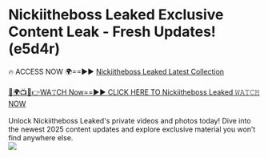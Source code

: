 # Nickiitheboss Leaked Exclusive Content Leak - Fresh Updates! (e5d4r)

🔥 ACCESS NOW 🌍==►► <a href="https://tinyurl.com/kvy9nzfs" rel="nofollow">Nickiitheboss Leaked Latest Collection</a>
<br><br>
[🔴🌍📺📱👉WA𝚃CH Now==►► CLICK HERE TO Nickiitheboss Leaked 𝚆𝙰𝚃𝙲𝙷 NOW](https://tinyurl.com/kvy9nzfs)
<br><br>
Unlock Nickiitheboss Leaked's private videos and photos today! Dive into the newest 2025 content updates and explore exclusive material you won’t find anywhere else.
<br>
<a href="https://tinyurl.com/kvy9nzfs" rel="nofollow" data-target="animated-image.originalLink"><img src="https://camo.githubusercontent.com/8a4f000d20f83aca3bf7ec5f350d767afa0574a8a352519fd8cfa583a6f93a33/68747470733a2f2f692e696d6775722e636f6d2f644a486b345a712e676966" data-canonical-src="https://i.imgur.com/dJHk4Zq.gif" style="max-width: 100%; display: inline-block;" data-target="animated-image.originalImage"></a>
<br>
